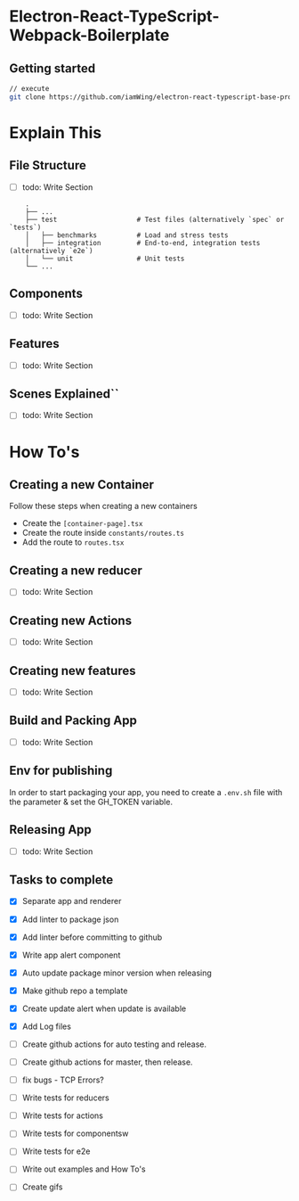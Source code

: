 # Electron-React-TypeScript-Webpack-Boilerplate

## Getting started
```sh
// execute
git clone https://github.com/iamWing/electron-react-typescript-base-proj.git
```


# Explain This
## File Structure
- [ ] todo: Write Section
```$xslt
    .
    ├── ...
    ├── test                    # Test files (alternatively `spec` or `tests`)
    │   ├── benchmarks          # Load and stress tests
    │   ├── integration         # End-to-end, integration tests (alternatively `e2e`)
    │   └── unit                # Unit tests
    └── ...
```


## Components
- [ ] todo: Write Section
## Features
- [ ] todo: Write Section
## Scenes Explained``
- [ ] todo: Write Section

# How To's

## Creating a new Container
Follow these steps when creating a new containers
- Create the `[container-page].tsx`
- Create the route inside `constants/routes.ts`
- Add the route to `routes.tsx`

## Creating a new reducer
- [ ] todo: Write Section

## Creating new Actions
- [ ] todo: Write Section

## Creating new features
- [ ] todo: Write Section

## Build and Packing App
- [ ] todo: Write Section

## Env for publishing
In order to start packaging your app, you need to create a `.env.sh` file with the parameter & set the GH_TOKEN variable.

## Releasing App
- [ ] todo: Write Section


## Tasks to complete
- [x] Separate app and renderer
- [x] Add linter to package json
- [x] Add linter before committing to github
- [x] Write app alert component
- [x] Auto update package minor version when releasing
- [x] Make github repo a template
- [x] Create update alert when update is available
- [x] Add Log files
- [ ] Create github actions for auto testing and release.
- [ ] Create github actions for master, then release.
- [ ] fix bugs - TCP Errors?
- [ ] Write tests for reducers
- [ ] Write tests for actions
- [ ] Write tests for componentsw
- [ ] Write tests for e2e
- [ ] Write out examples and How To's
- [ ] Create gifs

